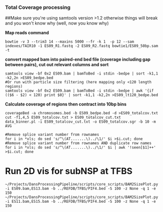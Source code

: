 <h3> Total Coverage processing</h3>
##Make sure you're using samtools version >1.2 otherwise things will break and you won't know why (well, now you know why)

<b>Map reads command</b>
```
bowtie -v 3 --trim3 14 --maxins 5000 --fr -k 1  -p 12 --sam indexes/TAIR10 -1 ES09_R1.fastq -2 ES09_R2.fastq bowtie1/ES09_50bp.sam -t
```
<b>convert mapped bam into paired-end bed file (coverage including gap between pairs), cut out relevant columns and sort</b>
```
samtools view -bf 0x2 ES09.bam | bamToBed -i stdin -bedpe | sort -k1,1 -k2,2n >ES09_bedpe.bed
#Or run with particle size filtering (here mapping only <120 length regions)
samtools view -bf 0x2 ES09.bam | bamToBed -i stdin -bedpe | awk '{if (($6 - $2) < 120) print $0}' | sort -k1,1 -k2,2n >ES09_lt120_bedpe.bed
```
<b>Calculate coverage of regions then contract into 10bp bins</b>
```
coverageBed -a chromosomes.bed -b ES09_bedpe.bed -d >ES09_totalcov.txt
cut -f1,4,5 ES09_totalcov.txt > ES09_totalcov_cut.txt
data_binner.pl -i ES09_totalcov_cut.txt -o ES09_totalcov.sgr -b 10 -m AVG
```

```
#Remove splice variant number from rownames
for i in *xls; do sed 's/^\(AT.......\)../\1/' $i >$i.cut; done
#Remove splice variant number from rownames AND duplicate row names
for i in *xls; do sed 's/^\(AT.......\)../\1/' $i | awk '!seen[$1]++' >$i.cut; done
```

# Run 2D vis for subNSP at TFBS

```
~/Projects/DansProcessingPipeline/scripts/core_scripts/BAM2SizePlot.py -i ES09.bam,ES13.bam -b ../REFDB/TFBS/PIF4.bed -S 100 -z None -q 1 -e 150
~/Projects/DansProcessingPipeline/scripts/core_scripts/BAM2SizePlot.py -i ES11.bam,ES15.bam -b ../REFDB/TFBS/PIF4.bed -S 100 -z None -q 1 -e 150
```
